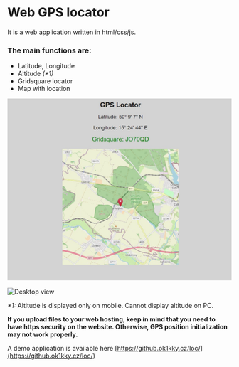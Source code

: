 # Web GPS locator

It is a web application written in html/css/js. 

### The main functions are:
- Latitude, Longitude
- Altitude _(*1)_
- Gridsquare locator
- Map with location

 ![Desktop view](https://github.com/ondrahladik/web-gps-locator/blob/main/desktop.jpg)

 <img src="[http://example.com/image.jpg](https://github.com/ondrahladik/web-gps-locator/blob/main/desktop.jpg)" alt="Desktop view" width="300" height="300">

_*1:_ Altitude is displayed only on mobile. Cannot display altitude on PC.

__If you upload files to your web hosting, keep in mind that you need to have https security on the website. Otherwise, GPS position initialization may not work properly.__

A demo application is available here
[https://github.ok1kky.cz/loc/](https://github.ok1kky.cz/loc/)
